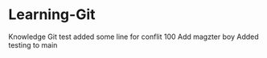 # Learning-Git
Knowledge Git
test
added some line for conflit 100
Add magzter boy
Added testing to main

